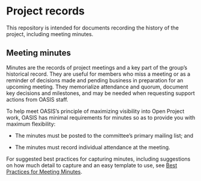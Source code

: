 # Project records

This repository is intended for documents recording the history of the project, including meeting minutes.

## Meeting minutes

Minutes are the records of project meetings and a key part of the group’s historical record. They are useful for members 
who miss a meeting or as a reminder of decisions made and pending business in preparation for an upcoming meeting. 
They memorialize attendance and quorum, document key decisions and milestones, and may be needed when requesting support actions from OASIS staff.

To help meet OASIS’s principle of maximizing visibility into Open Project work, OASIS has minimal requirements for minutes so as to provide you 
with maximum flexibility:

- The minutes must be posted to the committee’s primary mailing list; and

- The minutes must record individual attendance at the meeting.

For suggested best practices for capturing minutes, including suggestions on how much detail to capture and an easy template to use, see [Best Practices for Meeting Minutes](http://docs.oasis-open.org/templates/TCHandbook/Best-practices-for-meeting-minutes-v1.0.html). 
